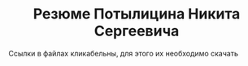 <h1 align = 'center'>Резюме Потылицина Никита Сергеевича</h1>
Ссылки в файлах кликабельны, для этого их необходимо скачать
